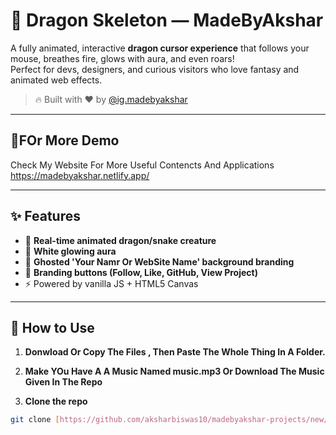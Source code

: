 # 🐉 Dragon Skeleton — MadeByAkshar

A fully animated, interactive **dragon cursor experience** that follows your mouse, breathes fire, glows with aura, and even roars!  
Perfect for devs, designers, and curious visitors who love fantasy and animated web effects.

> 🔥 Built with ❤️ by [@ig.madebyakshar](https://instagram.com/ig.madebyakshar)

---

## 🎥FOr More Demo 
Check My Website For More Useful Contencts And Applications   
https://madebyakshar.netlify.app/

---

## ✨ Features

- 🐉 **Real-time animated dragon/snake creature**
- 🌟 **White glowing aura**
- 👻 **Ghosted 'Your Namr Or WebSite Name' background branding**
- 🔗 **Branding buttons (Follow, Like, GitHub, View Project)**
- ⚡ Powered by vanilla JS + HTML5 Canvas

---

## 📁 How to Use
1. **Donwload Or Copy The Files , Then Paste The Whole Thing In A Folder.**
   
2. **Make YOu Have A A Music Named music.mp3 Or Download The Music Given In The Repo**
   
3. **Clone the repo**  
```bash
git clone [https://github.com/aksharbiswas10/madebyakshar-projects/new/main/dragon-skeleton-html-java-css] 
